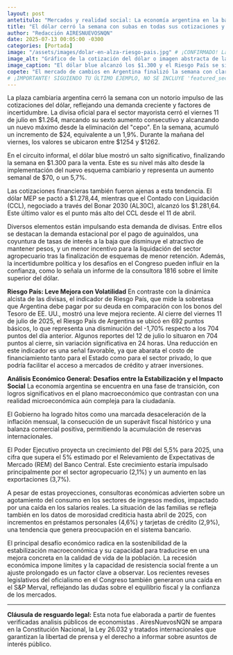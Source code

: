```yaml
---
layout: post
antetitulo: "Mercados y realidad social: La economía argentina en la balanza."
title: "El dólar cerró la semana con subas en todas sus cotizaciones y el riesgo país cae a 692 puntos, mientras persiste la preocupación por el consumo y la morosidad."
author: "Redacción AIRESNUEVOSNQN"
date: 2025-07-13 00:05:00 -0300
categories: [Portada]
image: "/assets/images/dolar-en-alza-riesgo-pais.jpg" # ¡CONFIRMADO! La imagen VA en el front matter, como en tu ejemplo.
image_alt: "Gráfico de la cotización del dólar o imagen abstracta de la economía."
image_caption: "El dólar blue alcanzó los $1.300 y el Riesgo País se situó en 692 puntos, en un contexto de caída del consumo y aumento de la morosidad."
copete: "El mercado de cambios en Argentina finalizó la semana con claras presiones alcistas en las diversas cotizaciones del dólar, impulsado por factores estacionales y económicos. Simultáneamente, el Riesgo País mostró una leve mejora, aunque el consumo en los hogares sigue resentido y la morosidad crediticia genera preocupación."
# ¡IMPORTANTE! SIGUIENDO TU ÚLTIMO EJEMPLO, NO SE INCLUYE 'featured_secondary: true' NI 'featured: true' AQUÍ.
---
```


La plaza cambiaria argentina cerró la semana con un notorio impulso de las cotizaciones del dólar, reflejando una demanda creciente y factores de incertidumbre. La divisa oficial para el sector mayorista cerró el viernes 11 de julio en $1.264, marcando su sexto aumento consecutivo y alcanzando un nuevo máximo desde la eliminación del "cepo". En la semana, acumuló un incremento de $24, equivalente a un 1,9%. Durante la mañana del viernes, los valores se ubicaron entre $1254 y $1262.

En el circuito informal, el dólar blue mostró un salto significativo, finalizando la semana en $1.300 para la venta. Este es su nivel más alto desde la implementación del nuevo esquema cambiario y representa un aumento semanal de $70, o un 5,7%.

Las cotizaciones financieras también fueron ajenas a esta tendencia. El dólar MEP se pactó a $1.278,44, mientras que el Contado con Liquidación (CCL), negociado a través del Bonar 2030 (AL30C), alcanzó los $1.281,64. Este último valor es el punto más alto del CCL desde el 11 de abril.

Diversos elementos están impulsando esta demanda de divisas. Entre ellos se destacan la demanda estacional por el pago de aguinaldos, una coyuntura de tasas de interés a la baja que disminuye el atractivo de mantener pesos, y un menor incentivo para la liquidación del sector agropecuario tras la finalización de esquemas de menor retención. Además, la incertidumbre política y los desafíos en el Congreso pueden influir en la confianza, como lo señala un informe de la consultora 1816 sobre el límite superior del dólar.

**Riesgo País: Leve Mejora con Volatilidad**
En contraste con la dinámica alcista de las divisas, el indicador de Riesgo País, que mide la sobretasa que Argentina debe pagar por su deuda en comparación con los bonos del Tesoro de EE. UU., mostró una leve mejora reciente. Al cierre del viernes 11 de julio de 2025, el Riesgo País de Argentina se ubicó en 692 puntos básicos, lo que representa una disminución del -1,70% respecto a los 704 puntos del día anterior. Algunos reportes del 12 de julio lo situaron en 704 puntos al cierre, sin variación significativa en 24 horas. Una reducción en este indicador es una señal favorable, ya que abarata el costo de financiamiento tanto para el Estado como para el sector privado, lo que podría facilitar el acceso a mercados de crédito y atraer inversiones.

**Análisis Económico General: Desafíos entre la Estabilización y el Impacto Social**
La economía argentina se encuentra en una fase de transición, con logros significativos en el plano macroeconómico que contrastan con una realidad microeconómica aún compleja para la ciudadanía.

El Gobierno ha logrado hitos como una marcada desaceleración de la inflación mensual, la consecución de un superávit fiscal histórico y una balanza comercial positiva, permitiendo la acumulación de reservas internacionales.

El Poder Ejecutivo proyecta un crecimiento del PBI del 5,5% para 2025, una cifra que supera el 5% estimado por el Relevamiento de Expectativas de Mercado (REM) del Banco Central. Este crecimiento estaría impulsado principalmente por el sector agropecuario (2,1%) y un aumento en las exportaciones (3,7%).

A pesar de estas proyecciones, consultoras económicas advierten sobre un agotamiento del consumo en los sectores de ingresos medios, impactado por una caída en los salarios reales. La situación de las familias se refleja también en los datos de morosidad crediticia hasta abril de 2025, con incrementos en préstamos personales (4,6%) y tarjetas de crédito (2,9%), una tendencia que genera preocupación en el sistema bancario.

El principal desafío económico radica en la sostenibilidad de la estabilización macroeconómica y su capacidad para traducirse en una mejora concreta en la calidad de vida de la población. La recesión económica impone límites y la capacidad de resistencia social frente a un ajuste prolongado es un factor clave a observar. Los recientes reveses legislativos del oficialismo en el Congreso también generaron una caída en el S&P Merval, reflejando las dudas sobre el equilibrio fiscal y la confianza de los mercados.

---
**Cláusula de resguardo legal:**
Esta nota fue elaborada a partir de fuentes verificadas analisis públicos de economistas . AiresNuevosNQN se ampara en la Constitución Nacional, la Ley 26.032 y tratados internacionales que garantizan la libertad de prensa y el derecho a informar sobre asuntos de interés público.